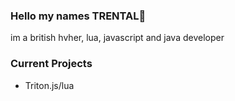 ### Hello my names TRENTAL👋
im a british hvher, lua, javascript and java developer
### Current Projects
- Triton.js/lua
